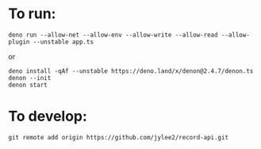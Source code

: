 # To run:
```
deno run --allow-net --allow-env --allow-write --allow-read --allow-plugin --unstable app.ts
```
or
```
deno install -qAf --unstable https://deno.land/x/denon@2.4.7/denon.ts
denon --init
denon start
```

# To develop:
```
git remote add origin https://github.com/jylee2/record-api.git
```